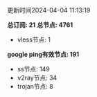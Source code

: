 更新时间2024-04-04 11:13:19

**总订阅: 21**
**总节点: 4761**
- vless节点: 1

**google ping有效节点: 191**
- ss节点: 149
- v2ray节点: 34
- trojan节点: 8

